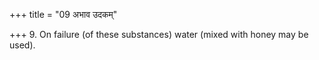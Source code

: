 +++
title = "09 अभाव उदकम्"

+++
9. On failure (of these substances) water (mixed with honey may be used).
